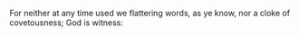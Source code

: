 For neither at any time used we flattering words, as ye know, nor a cloke of covetousness; God is witness:
